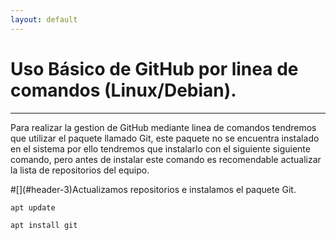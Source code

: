 ```yaml
---
layout: default
---
```


# [](#header-1)Uso Básico de GitHub por linea de comandos (Linux/Debian).
***
Para realizar la gestion de GitHub mediante linea de comandos tendremos que utilizar el paquete llamado Git, este paquete no se encuentra instalado en el sistema por ello tendremos que instalarlo con el siguiente siguiente comando, pero antes de instalar este comando es recomendable actualizar la lista de repositorios del equipo.
<dl>
#[](#header-3)Actualizamos repositorios e instalamos el paquete Git.

```
apt update
```
```
apt install git
```

<dt></dt>

